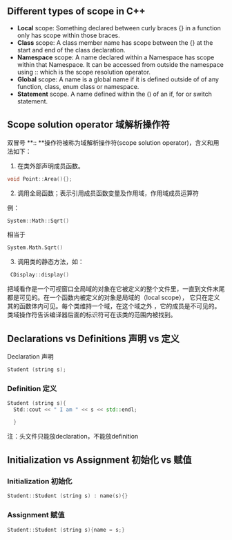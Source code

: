 ## Different types of scope in C++

- **Local** scope: Something declared between curly braces {} in a function only has scope within those braces.
- **Class** scope: A class member name has scope between the {} at the start and end of the class declaration.
- **Namespace** scope: A name declared within a Namespace has scope within that Namespace. It can be accessed from outside the namespace using :: which is the scope resolution operator.
- **Global** scope: A name is a global name if it is defined outside of of any function, class, enum class or namespace.
- **Statement** scope. A name defined within the () of an if, for or switch statement.



## Scope solution operator 域解析操作符

双冒号 **:: **操作符被称为域解析操作符(scope solution operator)，含义和用法如下：

1. 在类外部声明成员函数。

```c++
void Point::Area(){};
```

2. 调用全局函数；表示引用成员函数变量及作用域，作用域成员运算符

例：

```c++
System::Math::Sqrt()
```

相当于

```c
System.Math.Sqrt()
```

3. 调用类的静态方法，如：

```c++
 CDisplay::display()
```




把域看作是一个可视窗口全局域的对象在它被定义的整个文件里，一直到文件末尾都是可见的。在一个函数内被定义的对象是局域的（local scope）， 它只在定义其的函数体内可见。每个类维持一个域，在这个域之外 ，它的成员是不可见的。类域操作符告诉编译器后面的标识符可在该类的范围内被找到。



## Declarations vs Definitions 声明 vs 定义

Declaration 声明

```c++
Student (string s);
```

### Definition 定义

```c++
Student (string s){
  Std::cout << " I am " << s << std::endl;

  }


```



注：头文件只能放declaration，不能放definition



## Initialization vs Assignment 初始化 vs 赋值

### Initialization 初始化

```c++
Student::Student (string s) : name(s){}
```

### Assignment 赋值

```c++
Student::Student (string s){name = s;}
```


